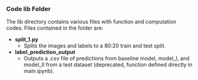### Code lib Folder

The lib directory contains various files with function and computation codes. Files contained in the folder are:

 - **split_1.py**
	 - Splits the images and labels to a 80:20 train and test split.
 - **label_prediction_output**
	 - Outputs a .csv file of predictions from baseline model, model_I, and model_II from a test dataset (deprecated, function defined directly in main.ipynb).

